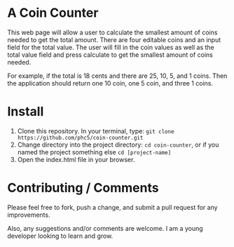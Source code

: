 # A Coin Counter

This web page will allow a user to calculate the smallest amount of coins needed to get the total amount. There are four editable coins and an input field for the total value. The user will fill in the coin values as well as the total value field and press calculate to get the smallest amount of coins needed. 

For example, if the total is 18 cents and there are 25, 10, 5, and 1 coins. Then the application should return one 10 coin, one 5 coin, and three 1 coins. 


# Install

1. Clone this repository. In your terminal, type: `git clone https://github.com/phc5/coin-counter.git`
2. Change directory into the project directory: `cd coin-counter`, or if you named the project something else `cd [project-name]`
3. Open the index.html file in your browser.


# Contributing / Comments

Please feel free to fork, push a change, and submit a pull request for any improvements. 

Also, any suggestions and/or comments are welcome. I am a young developer looking to learn and grow. 